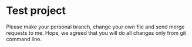 # Test project

Please make your personal branch, change your own file and send merge requests to me.
Hope, we agreed that you will do all changes only from git command line.

